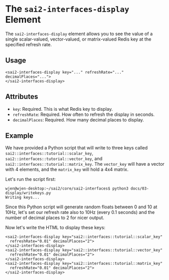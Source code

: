 The `sai2-interfaces-display` Element
=====================================
The `sai2-interfaces-display` element allows you to see the value of a single scalar-valued, vector-valued, or matrix-valued Redis key at the specified refresh rate.

## Usage
```
<sai2-interfaces-display key="..." refreshRate="..." decimalPlaces="...">
</sai2-interfaces-display>
```

## Attributes
* `key`: Required. This is what Redis key to display.
* `refreshRate`: Required. How often to refresh the display in seconds.
* `decimalPlaces`: Required. How many decimal places to display.

## Example

We have provided a Python script that will write to three keys called 
`sai2::interfaces::tutorial::scalar_key`, `sai2::interfaces::tutorial::vector_key`,
and `sai2::interfaces::tutorial::matrix_key`. The `vector_key` will have a vector
with 4 elements, and the `matrix_key` will hold a 4x4 matrix.

Let's run the script first:
```
wjen@wjen-desktop:~/sai2/core/sai2-interfaces$ python3 docs/03-display/writekeys.py 
Writing keys...
```

Since this Python script will generate random floats between 0 and 10 at 10Hz,
let's set our refresh rate also to 10Hz (every 0.1 seconds) and the number of 
decimal places to 2 for nicer output.

Now let's write the HTML to display these keys:
```
<sai2-interfaces-display key="sai2::interfaces::tutorial::scalar_key" 
  refreshRate="0.01" decimalPlaces="2">
</sai2-interfaces-display>
<sai2-interfaces-display key="sai2::interfaces::tutorial::vector_key" 
  refreshRate="0.01" decimalPlaces="2">
</sai2-interfaces-display>
<sai2-interfaces-display key="sai2::interfaces::tutorial::matrix_key" 
  refreshRate="0.01" decimalPlaces="2">
</sai2-interfaces-display>
```
